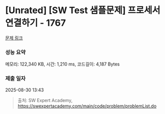 # [Unrated] [SW Test 샘플문제] 프로세서 연결하기 - 1767 

[문제 링크](https://swexpertacademy.com/main/code/problem/problemDetail.do?contestProbId=AV4suNtaXFEDFAUf) 

### 성능 요약

메모리: 122,340 KB, 시간: 1,210 ms, 코드길이: 4,187 Bytes

### 제출 일자

2025-08-30 13:43



> 출처: SW Expert Academy, https://swexpertacademy.com/main/code/problem/problemList.do
